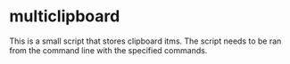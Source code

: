 # multiclipboard
This is a small script that stores clipboard itms.
The script needs to be ran from the command line with the specified commands.
